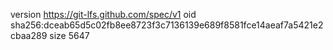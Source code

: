 version https://git-lfs.github.com/spec/v1
oid sha256:dceab65d5c02fb8ee8723f3c7136139e689f8581fce14aeaf7a5421e2cbaa289
size 5647
